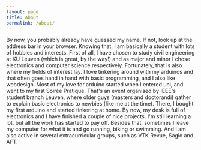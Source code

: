 ```yaml
---
layout: page
title: About
permalink: /about/
---
```


By now, you probably already have guessed my name. If not, look up at the
address bar in your browser. Knowing that, I am basically a student with lots
of hobbies and interests. First of all, I have chosen to study civil engineering
at KU Leuven (which is great, by the way!) and as major and minor I chose
electronics and computer science respectively. Fortunately, that is also where my fields of
interest lay. I love tinkering around with my arduinos and that often goes hand
in hand with basic programming, and I also like webdesign. Most of my love for
arduino started when I entered uni, and went to my first Soirée Pratique. That's
an event organised by IEEE's student branch Leuven, where older guys (masters and
doctorandi) gather to explain basic electronics to newbies (like me at the time).
There, I bought my first arduino and started tinkering at home. By now, my desk
is full of electronics and I have finished a couple of nice projects. I'm still learning
a lot, but all the work has started to pay off. Besides that, sometimes I leave my computer for what it is and go running, biking or swimming. And I am also active in several extracurricular groups, such as VTK Revue, Sagio and AFT.
